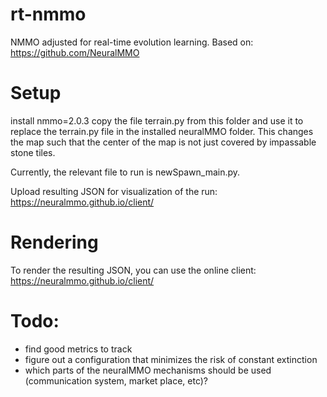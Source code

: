 # rt-nmmo
NMMO adjusted for real-time evolution learning.
Based on: https://github.com/NeuralMMO


# Setup
install nmmo=2.0.3
copy the file terrain.py from this folder and use it to replace the terrain.py file in the installed neuralMMO folder. This changes the map such that the center of the map is not just covered by impassable stone tiles.

Currently, the relevant file to run is newSpawn_main.py.

Upload resulting JSON for visualization of the run:
https://neuralmmo.github.io/client/

# Rendering

To render the resulting JSON, you can use the online client:
https://neuralmmo.github.io/client/

# Todo:
- find good metrics to track
- figure out a configuration that minimizes the risk of constant extinction
- which parts of the neuralMMO mechanisms should be used (communication system, market place, etc)?

